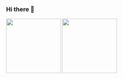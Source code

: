 ### Hi there 👋

<a href="https://github.com/anuraghazra/github-readme-stats">
  <img align="left" height="150px" src="https://github-readme-stats.vercel.app/api?username=yandod&count_private=true&show_icons=true" />
</a>
<a href="https://github.com/anuraghazra/github-readme-stats">
  <img align="left"  height="150px" src="https://github-readme-stats.vercel.app/api/top-langs/?username=yandod&layout=compact" />
</a>

<!--
**yandod/yandod** is a ✨ _special_ ✨ repository because its `README.md` (this file) appears on your GitHub profile.

Here are some ideas to get you started:

- 🔭 I’m currently working on ...
- 🌱 I’m currently learning ...
- 👯 I’m looking to collaborate on ...
- 🤔 I’m looking for help with ...
- 💬 Ask me about ...
- 📫 How to reach me: ...
- 😄 Pronouns: ...
- ⚡ Fun fact: ...
-->
